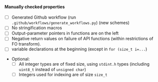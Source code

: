 <!-- This template will help you get your code into PQClean. -->

<!-- Type some lines about your submission -->

<!-- !! If you are not submitting a new scheme, we suggest removing the following lines!!  -->

#### Manually checked properties
* [ ] Generated Github workflow (run ``.github/workflows/generate_workflows.py``) (new schemes)
* [ ] No stringification macros
* [ ] Output-parameter pointers in functions are on the left
* [ ] Negative return values on failure of API functions (within restrictions of FO transform).
* [ ] variable declarations at the beginning (except in `for (size_t i=...`)
* Optional:
  * [ ] All integer types are of fixed size, using `stdint.h` types (including `uint8_t` instead of `unsigned char`)
  * [ ] Integers used for indexing are of size `size_t`
